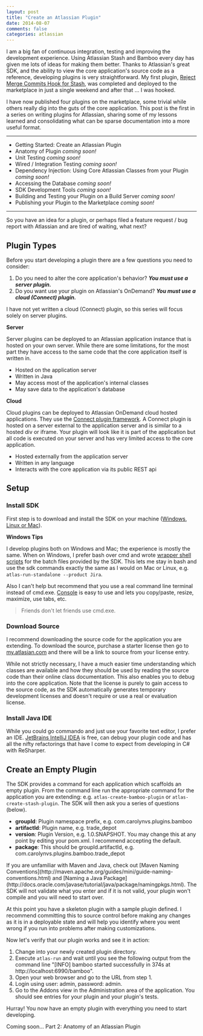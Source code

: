 ```yaml
---
layout: post
title: "Create an Atlassian Plugin"
date: 2014-08-07
comments: false
categories: atlassian
---
```


I am a big fan of continuous integration, testing and improving the development experience. Using Atlassian Stash and Bamboo every day has given me lots of ideas for making them better. Thanks to Atlassian's great SDK, and the ability to view the core application's source code as a reference, developing plugins is very straightforward. My first plugin, [Reject Merge Commits Hook for Stash](https://marketplace.atlassian.com/plugins/com.carolynvs.reject-merge-commit-hook), was completed and deployed to the marketplace in just a single weekend and after that ... I was hooked.

I have now published four plugins on the marketplace, some trivial while others really dig into the guts of the core application. This post is the first in a series on writing plugins for Atlassian, sharing some of my lessons learned and consolidating what can be sparse documentation into a more useful format.

---

* Getting Started: Create an Atlassian Plugin
* Anatomy of Plugin *coming soon!*
* Unit Testing *coming soon!*
* Wired / Integration Testing *coming soon!*
* Dependency Injection: Using Core Atlassian Classes from your Plugin *coming soon!*
* Accessing the Database *coming soon!*
* SDK Development Tools *coming soon!*
* Building and Testing your Plugin on a Build Server *coming soon!*
* Publishing your Plugin to the Marketplace *coming soon!*

---

So you have an idea for a plugin, or perhaps filed a feature request / bug report with Atlassian and are tired of waiting, what next?

## Plugin Types

Before you start developing a plugin there are a few questions you need to consider:

1. Do you need to alter the core application's behavior? ***You must use a server plugin.*** 
2. Do you want use your plugin on Atlassian's OnDemand? ***You must use a cloud (Connect) plugin.***

<aside>I have not yet written a cloud (Connect) plugin, so this series will focus solely on server plugins.</aside>

**Server**

Server plugins can be deployed to an Atlassian application instance that is hosted on your own server. While there are some limitations, for the most part they have access to the same code that the core application itself is written in.

* Hosted on the application server
* Written in Java
* May access most of the application's internal classes
* May save data to the application's database

**Cloud**

Cloud plugins can be deployed to Atlassian OnDemand cloud hosted applications. They use the [Connect plugin framework](https://developer.atlassian.com/static/connect/docs/guides/introduction.html). A Connect plugin is hosted on a server external to the application server and is similar to a hosted div or iframe. Your plugin will look like it is part of the application but all code is executed on your server and has very limited access to the core application.

* Hosted externally from the application server
* Written in any language
* Interacts with the core application via its public REST api

## Setup

### Install SDK
First step is to download and install the SDK on your machine ([Windows](https://developer.atlassian.com/display/DOCS/Install+the+Atlassian+SDK+on+a+Windows+System), [Linux or Mac](https://developer.atlassian.com/display/DOCS/Install+the+Atlassian+SDK+on+a+Linux+or+Mac+System)). 

**Windows Tips**

I develop plugins both on Windows and Mac; the experience is mostly the same. When on Windows, I prefer bash over cmd and wrote [wrapper shell scripts](https://github.com/carolynvs/atlassian-plugin-sdk) for the batch files provided by the SDK. This lets me stay in bash and use the sdk commands exactly the same as I would on Mac or Linux, e.g. `atlas-run-standalone --product Jira`.

Also I can't help but recommend that you use a real command line terminal instead of cmd.exe. [Console](https://github.com/cbucher/console) is easy to use and lets you copy/paste, resize, maximize, use tabs, etc. 


> Friends don't let friends use cmd.exe.

### Download Source
I recommend downloading the source code for the application you are extending. To download the source, purchase a starter license then go to [my.atlasian.com](http://my.atlassian.com) and there will be a link to source from your license entry.

<aside>While not strictly necessary, I have a much easier time understanding which classes are available and how they should be used by reading the source code than their online class documentation. This also enables you to debug into the core application. Note that the license is purely to gain access to the source code, as the SDK automatically generates temporary development licenses and doesn't require or use a real or evaluation license.</aside>

### Install Java IDE
While you could go commando and just use your favorite text editor, I prefer an IDE. [JetBrains IntelliJ IDEA](http://www.jetbrains.com/idea/) is free, can debug your plugin code and has all the nifty refactorings that have I come to expect from developing in C# with ReSharper.

## Create an Empty Plugin
The SDK provides a command for each application which scaffolds an empty plugin. From the command line run the appropriate command for the application you are extending: e.g. `atlas-create-bamboo-plugin` or `atlas-create-stash-plugin`. The SDK will then ask you a series of questions (below).

* **groupId**: Plugin namespace prefix, e.g. com.carolynvs.plugins.bamboo
* **artifactId**: Plugin name, e.g. trade_depot
* **version**: Plugin Version, e.g. 1.0.SNAPSHOT. You may change this at any point by editing your pom.xml. I recommend accepting the default.
* **package**: This should be groupId.artifactId, e.g. com.carolynvs.plugins.bamboo.trade_depot

<aside>If you are unfamiliar with Maven and Java, check out [Maven Naming Conventions](http://maven.apache.org/guides/mini/guide-naming-conventions.html) and [Naming a Java Package](http://docs.oracle.com/javase/tutorial/java/package/namingpkgs.html). The SDK will not validate what you enter and if it is not valid, your plugin won't compile and you will need to start over.</aside>

At this point you have a skeleton plugin with a sample plugin defined. I recommend committing this to source control before making any changes as it is in a deployable state and will help you identify where you went wrong if you run into problems after making customizations.

Now let's verify that our plugin works and see it in action:

1. Change into your newly created plugin directory.
2. Execute `atlas-run` and wait until you see the following output from the command line "[INFO] bamboo started successfully in 374s at http://localhost:6990/bamboo".
3. Open your web browser and go to the URL from step 1.
4. Login using user: admin, password: admin.
5. Go to the Addons view in the Administration area of the application. You should see entries for your plugin and your plugin's tests.

Hurray! You now have an empty plugin with everything you need to start developing.

Coming soon... Part 2: Anatomy of an Atlassian Plugin


